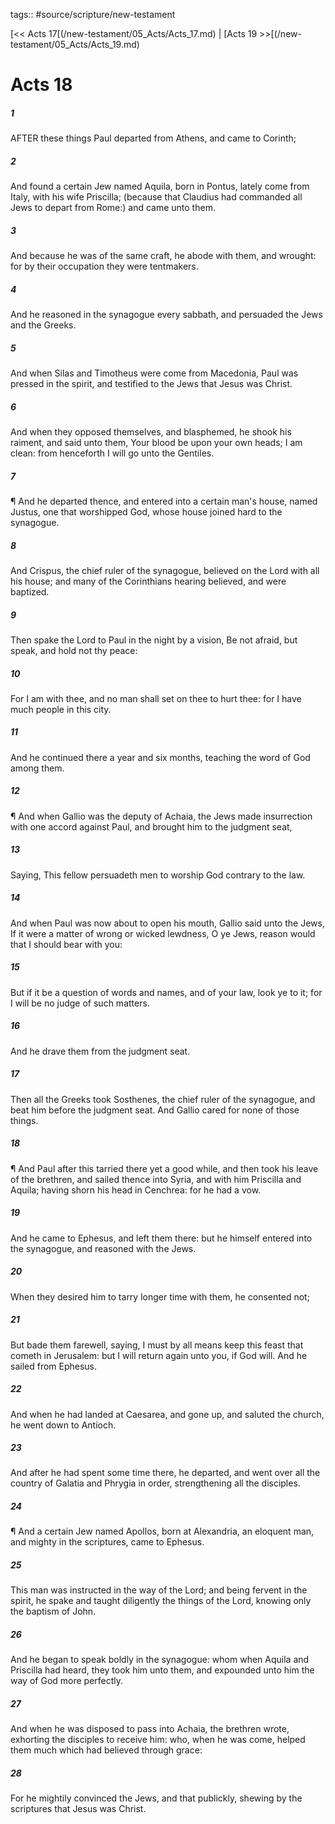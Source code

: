 tags:: #source/scripture/new-testament

[<< Acts 17[(/new-testament/05_Acts/Acts_17.md) | [Acts 19 >>[(/new-testament/05_Acts/Acts_19.md)

# Acts 18

##### 1

AFTER these things Paul departed from Athens, and came to Corinth;

##### 2

And found a certain Jew named Aquila, born in Pontus, lately come from Italy, with his wife Priscilla; (because that Claudius had commanded all Jews to depart from Rome:) and came unto them.

##### 3

And because he was of the same craft, he abode with them, and wrought: for by their occupation they were tentmakers.

##### 4

And he reasoned in the synagogue every sabbath, and persuaded the Jews and the Greeks.

##### 5

And when Silas and Timotheus were come from Macedonia, Paul was pressed in the spirit, and testified to the Jews that Jesus was Christ.

##### 6

And when they opposed themselves, and blasphemed, he shook his raiment, and said unto them, Your blood be upon your own heads; I am clean: from henceforth I will go unto the Gentiles.

##### 7

¶ And he departed thence, and entered into a certain man's house, named Justus, one that worshipped God, whose house joined hard to the synagogue.

##### 8

And Crispus, the chief ruler of the synagogue, believed on the Lord with all his house; and many of the Corinthians hearing believed, and were baptized.

##### 9

Then spake the Lord to Paul in the night by a vision, Be not afraid, but speak, and hold not thy peace:

##### 10

For I am with thee, and no man shall set on thee to hurt thee: for I have much people in this city.

##### 11

And he continued there a year and six months, teaching the word of God among them.

##### 12

¶ And when Gallio was the deputy of Achaia, the Jews made insurrection with one accord against Paul, and brought him to the judgment seat,

##### 13

Saying, This fellow persuadeth men to worship God contrary to the law.

##### 14

And when Paul was now about to open his mouth, Gallio said unto the Jews, If it were a matter of wrong or wicked lewdness, O ye Jews, reason would that I should bear with you:

##### 15

But if it be a question of words and names, and of your law, look ye to it; for I will be no judge of such matters.

##### 16

And he drave them from the judgment seat.

##### 17

Then all the Greeks took Sosthenes, the chief ruler of the synagogue, and beat him before the judgment seat. And Gallio cared for none of those things.

##### 18

¶ And Paul after this tarried there yet a good while, and then took his leave of the brethren, and sailed thence into Syria, and with him Priscilla and Aquila; having shorn his head in Cenchrea: for he had a vow.

##### 19

And he came to Ephesus, and left them there: but he himself entered into the synagogue, and reasoned with the Jews.

##### 20

When they desired him to tarry longer time with them, he consented not;

##### 21

But bade them farewell, saying, I must by all means keep this feast that cometh in Jerusalem: but I will return again unto you, if God will. And he sailed from Ephesus.

##### 22

And when he had landed at Caesarea, and gone up, and saluted the church, he went down to Antioch.

##### 23

And after he had spent some time there, he departed, and went over all the country of Galatia and Phrygia in order, strengthening all the disciples.

##### 24

¶ And a certain Jew named Apollos, born at Alexandria, an eloquent man, and mighty in the scriptures, came to Ephesus.

##### 25

This man was instructed in the way of the Lord; and being fervent in the spirit, he spake and taught diligently the things of the Lord, knowing only the baptism of John.

##### 26

And he began to speak boldly in the synagogue: whom when Aquila and Priscilla had heard, they took him unto them, and expounded unto him the way of God more perfectly.

##### 27

And when he was disposed to pass into Achaia, the brethren wrote, exhorting the disciples to receive him: who, when he was come, helped them much which had believed through grace:

##### 28

For he mightily convinced the Jews, and that publickly, shewing by the scriptures that Jesus was Christ.
